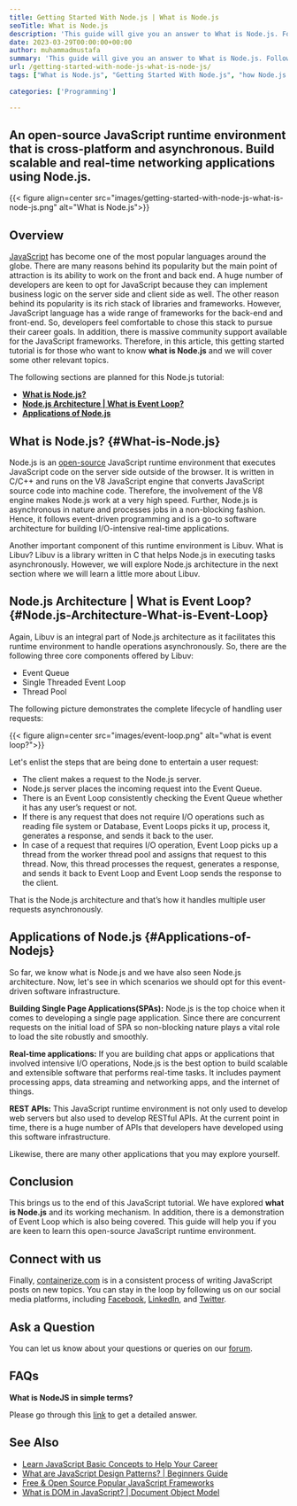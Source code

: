 ```yaml
---
title: Getting Started With Node.js | What is Node.js
seoTitle: What is Node.js
description: 'This guide will give you an answer to What is Node.js. Follow this getting started guide to get a clear understanding of this JavaScripr run-time environment.'
date: 2023-03-29T00:00:00+00:00
author: muhammadmustafa
summary: 'This guide will give you an answer to What is Node.js. Follow this getting started guide to get a clear understanding of this JavaScripr run-time environment.'
url: /getting-started-with-node-js-what-is-node-js/
tags: ["What is Node.js", "Getting Started With Node.js", "how Node.js works", "what is Event Loop", "what is Libuv", "Node.js architecture"]
    
categories: ['Programming']

---
```

## An open-source JavaScript runtime environment that is cross-platform and asynchronous. Build scalable and real-time networking applications using Node.js.

{{< figure align=center src="images/getting-started-with-node-js-what-is-node-js.png" alt="What is Node.js">}}
## Overview

[JavaScript][1] has become one of the most popular languages around the globe. There are many reasons behind its popularity but the main point of attraction is its ability to work on the front and back end. A huge number of developers are keen to opt for JavaScript because they can implement business logic on the server side and client side as well. The other reason behind its popularity is its rich stack of libraries and frameworks. However, JavaScript language has a wide range of frameworks for the back-end and front-end. So, developers feel comfortable to chose this stack to pursue their career goals. In addition, there is massive community support available for the JavaScript frameworks. Therefore, in this article, this getting started tutorial is for those who want to know **what is Node.js** and we will cover some other relevant topics.

The following sections are planned for this Node.js tutorial:

  * **[What is Node.js?][2]**
  * **[Node.js Architecture | What is Event Loop?][3]**
  * **[Applications of Node.js][4]**

## What is Node.js? {#What-is-Node.js}

Node.js is an [open-source][5] JavaScript runtime environment that executes JavaScript code on the server side outside of the browser. It is written in C/C++ and runs on the V8 JavaScript engine that converts JavaScript source code into machine code. Therefore, the involvement of the V8 engine makes Node.js work at a very high speed. Further, Node.js is asynchronous in nature and processes jobs in a non-blocking fashion. Hence, it follows event-driven programming and is a go-to software architecture for building I/O-intensive real-time applications.

Another important component of this runtime environment is Libuv. What is Libuv? Libuv is a library written in C that helps Node.js in executing tasks asynchronously. However, we will explore Node.js architecture in the next section where we will learn a little more about Libuv.  

## Node.js Architecture | What is Event Loop? {#Node.js-Architecture-What-is-Event-Loop}

Again, Libuv is an integral part of Node.js architecture as it facilitates this runtime environment to handle operations asynchronously. So, there are the following three core components offered by Libuv:

 * Event Queue
 * Single Threaded Event Loop 
 * Thread Pool 

The following picture demonstrates the complete lifecycle of handling user requests:

{{< figure align=center src="images/event-loop.png" alt="what is event loop?">}}

Let's enlist the steps that are being done to entertain a user request:

 * The client makes a request to the Node.js server.
 * Node.js server places the incoming request into the Event Queue.
 * There is an Event Loop consistently checking the Event Queue whether it has any user’s request or not.
 * If there is any request that does not require I/O operations such as reading file system or Database, Event Loops picks it up, process it, generates a response, and sends it back to the user.
 * In case of a request that requires I/O operation, Event Loop picks up a thread from the worker thread pool and assigns that request to this thread. Now, this thread processes the request, generates a response, and sends it back to Event Loop and Event Loop sends the response to the client.

That is the Node.js architecture and that’s how it handles multiple user requests asynchronously.

## Applications of Node.js {#Applications-of-Nodejs}

So far, we know what is Node.js and we have also seen Node.js architecture. Now, let's see in which scenarios we should opt for this event-driven software infrastructure.

**Building Single Page Applications(SPAs):** Node.js is the top choice when it comes to developing a single page application. Since there are concurrent requests on the initial load of SPA so non-blocking nature plays a vital role to load the site robustly and smoothly.

**Real-time applications:** If you are building chat apps or applications that involved intensive I/O operations, Node.js is the best option to build scalable and extensible software that performs real-time tasks. It includes payment processing apps, data streaming and networking apps, and the internet of things.

**REST APIs:** This JavaScript runtime environment is not only used to develop web servers but also used to develop RESTful APIs. At the current point in time, there is a huge number of APIs that developers have developed using this software infrastructure.

Likewise, there are many other applications that you may explore yourself. 

## Conclusion

This brings us to the end of this JavaScript tutorial. We have explored **what is Node.js** and its working mechanism. In addition, there is a demonstration of Event Loop which is also being covered. This guide will help you if you are keen to learn this open-source JavaScript runtime environment.

## Connect with us

Finally, [containerize.com][6] is in a consistent process of writing JavaScript posts on new topics. You can stay in the loop by following us on our social media platforms, including [Facebook][7], [LinkedIn][8], and [Twitter][9].

## Ask a Question

You can let us know about your questions or queries on our [forum][10].

## FAQs

**What is NodeJS in simple terms?**

Please go through this [link][2] to get a detailed answer.

## See Also

 * [Learn JavaScript Basic Concepts to Help Your Career][11]
 * [What are JavaScript Design Patterns? | Beginners Guide][12]
 * [Free & Open Source Popular JavaScript Frameworks][13]
 * [What is DOM in JavaScript? | Document Object Model][14]


 [1]: https://blog.containerize.com/categories/programming/
 [2]: #What-is-Node.js
 [3]: #Node.js-Architecture-What-is-Event-Loop
 [4]: #Applications-of-Nodejs
 [5]: https://products.containerize.com/
 [6]: https://www.containerize.com/
 [7]: https://web.facebook.com/containerize
 [8]: https://www.linkedin.com/company/containerize/
 [9]: https://twitter.com/containerize_co
 [10]: https://forum.containerize.com/
 [11]: https://blog.containerize.com/learn-javascript-basic-concepts-to-help-your-career/
 [12]: https://blog.containerize.com/what-are-javascript-design-patterns-beginners-guide/
 [13]: https://blog.containerize.com/free-open-source-popular-javascript-frameworks/
 [14]: https://blog.containerize.com/what-is-dom-in-javascript-document-object-model/